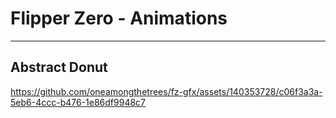 # Flipper Zero - Animations
---
## Abstract Donut
https://github.com/oneamongthetrees/fz-gfx/assets/140353728/c06f3a3a-5eb6-4ccc-b476-1e86df9948c7

